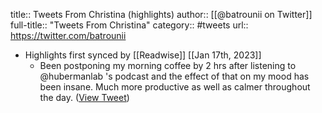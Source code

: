 title:: Tweets From Christina (highlights)
author:: [[@batrounii on Twitter]]
full-title:: "Tweets From Christina"
category:: #tweets
url:: https://twitter.com/batrounii

- Highlights first synced by [[Readwise]] [[Jan 17th, 2023]]
	- Been postponing my morning coffee by 2 hrs after listening to @hubermanlab 's podcast and the effect of that on my mood has been insane. Much more productive as well as calmer throughout the day. ([View Tweet](https://twitter.com/batrounii/status/1614882085008711680))